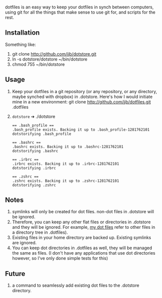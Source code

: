dotfiles is an easy way to keep your dotfiles in synch between computers, using git for all the things that make sense to use git for, and scripts for the rest.

## Installation

Something like:

1.  git clone http://github.com/jjb/dotstore.git
2.  ln -s dotstore/dotstore ~/bin/dotstore
3.  chmod 755 ~/bin/dotstore

## Usage

1.  Keep your dotfiles in a git repository (or any repository, or any directory, maybe synched with dropbox) in .dotstore. Here's how I would initiate mine in a new environment:
        git clone http://github.com/jjb/dotfiles.git .dotfiles
2.  `dotstore` 
        ➔ ./dotstore 

        == .bash_profile ==
        .bash_profile exists. Backing it up to .bash_profile-1281762101
        dotstorifying .bash_profile

        == .bashrc ==
        .bashrc exists. Backing it up to .bashrc-1281762101
        dotstorifying .bashrc

        == .irbrc ==
        .irbrc exists. Backing it up to .irbrc-1281762101
        dotstorifying .irbrc

        == .zshrc ==
        .zshrc exists. Backing it up to .zshrc-1281762101
        dotstorifying .zshrc

## Notes
1.  symlinks will only be created for dot files. non-dot files in .dotstore will be ignored.
2.  Therefore, you can keep any other flat files or directories in .dotstore and they will be ignored. For example, [my dot files](http://github.com/jjb/dotfiles) refer to other files in a directory tree in .dotfiles).
3.  Existing files in your home directory are backed up. Existing symlinks are ignored.
4.  You can keep dot directories in .dotfiles as well, they will be managed the same as files. (I don't have any applications that use dot directories however, so I've only done simple tests for this)

## Future
1.  a command to seamlessly add existing dot files to the .dotstore directory.